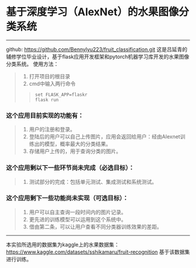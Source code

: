 # 基于深度学习（AlexNet）的水果图像分类系统
***
github: https://github.com/Bennylyu223/fruit_classification.git
这是吕延青的辅修学位毕业设计，基于flask应用开发框架和pytorch机器学习库开发的水果图像分类系统。
使用方法：
> 1. 打开项目的根目录
> 2. cmd中输入两行命令
>> ```shell
>> set FLASK_APP=flaskr
>> flask run
>> ```

### 这个应用目前实现的功能有：
> 1. 用户的注册和登录。
> 2. 登陆后的用户可以自己上传图片，应用会返回给用户：经由Alexnet训练出的模型，概率最大的分类结果。
> 3. 存储用户上传的，用于查询分类的图片。

### 这个应用剩以下一些环节尚未完成（必选目标）：
> 1. 测试部分的完成：包括单元测试、集成测试和系统测试。

### 这个应用剩下一些功能尚未实现（可选目标）：
> 1. 用户可以自主查询一段时间内的图片记录。
> 2. 更先进的训练模型可以运用到这个系统中。
> 3. 借由第二条，可以让用户查看不同分类器训练效果的差距。
***
本实验所选用的数据集为kaggle上的水果数据集：
https://www.kaggle.com/datasets/sshikamaru/fruit-recognition
基于该数据集进行训练。  
